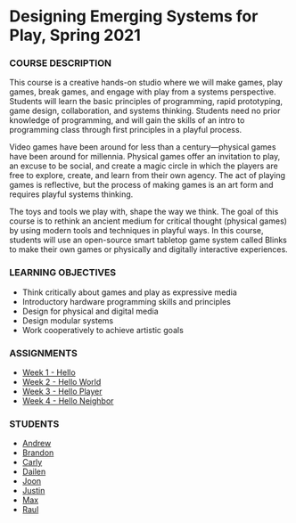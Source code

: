 # Designing Emerging Systems for Play, Spring 2021

### COURSE DESCRIPTION
This course is a creative hands-on studio where we will make games, play games, break games, and engage with play from a systems perspective. Students will learn the basic principles of programming, rapid prototyping, game design, collaboration, and systems thinking. Students need no prior knowledge of programming, and will gain the skills of an intro to programming class through first principles in a playful process.

Video games have been around for less than a century—physical games have been around for millennia. Physical games offer an invitation to play, an excuse to be social, and create a magic circle in which the players are free to explore, create, and learn from their own agency. The act of playing games is reflective, but the process of making games is an art form and requires playful systems thinking.

The toys and tools we play with, shape the way we think. The goal of this course is to rethink an ancient medium for critical thought (physical games) by using modern tools and techniques in playful ways. In this course, students will use an open-source smart tabletop game system called Blinks to make their own games or physically and digitally interactive experiences. 

### LEARNING OBJECTIVES
- Think critically about games and play as expressive media
- Introductory hardware programming skills and principles
- Design for physical and digital media
- Design modular systems
- Work cooperatively to achieve artistic goals

### ASSIGNMENTS
- [Week 1 - Hello](https://github.com/jbobrow/OART-UT18-S21/tree/main/Assignments/00-Hello)
- [Week 2 - Hello World](https://github.com/jbobrow/OART-UT18-S21/tree/main/Assignments/01-Hello%20World)
- [Week 3 - Hello Player](https://github.com/jbobrow/OART-UT18-S21/tree/main/Assignments/02-Hello%20Player)
- [Week 4 - Hello Neighbor](https://github.com/jbobrow/OART-UT18-S21/tree/main/Assignments/03-Hello%20Neighbor)

### STUDENTS
- [Andrew](https://github.com/ateb22/OART-UT18-S21)
- [Brandon](https://github.com/bleeCS/OART-UT18-S21)
- [Carly](https://github.com/cgradeff/OART-UT18-S21)
- [Dailen](https://github.com/GerberaTetra/OART-UT18-S21)
- [Joon](https://github.com/JoonLee6075/OART-UT18-S21)
- [Justin](https://github.com/vnotjustin/OART-UT18-S21)
- [Max](https://github.com/223thraxx/OART-UT18-S21)
- [Raul](https://github.com/rshah1127/OART-UT18-S21)
